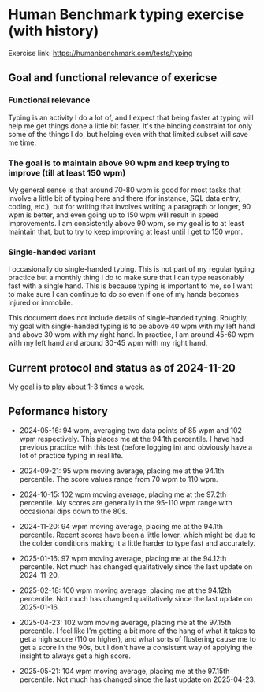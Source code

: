 # Human Benchmark typing exercise (with history)

Exercise link: https://humanbenchmark.com/tests/typing

## Goal and functional relevance of exericse

### Functional relevance

Typing is an activity I do a lot of, and I expect that being faster at
typing will help me get things done a little bit faster. It's the
binding constraint for only some of the things I do, but helping even
with that limited subset will save me time.

### The goal is to maintain above 90 wpm and keep trying to improve (till at least 150 wpm)

My general sense is that around 70-80 wpm is good for most tasks that
involve a little bit of typing here and there (for instance, SQL data
entry, coding, etc.), but for writing that involves writing a
paragraph or longer, 90 wpm is better, and even going up to 150 wpm
will result in speed improvements. I am consistently above 90 wpm, so
my goal is to at least maintain that, but to try to keep improving at
least until I get to 150 wpm.

### Single-handed variant

I occasionally do single-handed typing. This is not part of my regular
typing practice but a monthly thing I do to make sure that I can type
reasonably fast with a single hand. This is because typing is
important to me, so I want to make sure I can continue to do so even
if one of my hands becomes injured or immobile.

This document does not include details of single-handed
typing. Roughly, my goal with single-handed typing is to be above 40
wpm with my left hand and above 30 wpm with my right hand. In
practice, I am around 45-60 wpm with my left hand and around 30-45 wpm
with my right hand.

## Current protocol and status as of 2024-11-20

My goal is to play about 1-3 times a week.

## Peformance history

* 2024-05-16: 94 wpm, averaging two data points of 85 wpm and 102 wpm
  respectively. This places me at the 94.1th percentile. I have had
  previous practice with this test (before logging in) and obviously
  have a lot of practice typing in real life.

* 2024-09-21: 95 wpm moving average, placing me at the 94.1th
  percentile. The score values range from 70 wpm to 110 wpm.

* 2024-10-15: 102 wpm moving average, placing me at the 97.2th
  percentile. My scores are generally in the 95-110 wpm range with
  occasional dips down to the 80s.

* 2024-11-20: 94 wpm moving average, placing me at the 94.1th
  percentile. Recent scores have been a little lower, which might be
  due to the colder conditions making it a little harder to type fast
  and accurately.

* 2025-01-16: 97 wpm moving average, placing me at the 94.12th
  percentile. Not much has changed qualitatively since the last update
  on 2024-11-20.

* 2025-02-18: 100 wpm moving average, placing me at the 94.12th
  percentile. Not much has changed qualitatively since the last update
  on 2025-01-16.

* 2025-04-23: 102 wpm moving average, placing me at the 97.15th
  percentile. I feel like I'm getting a bit more of the hang of what
  it takes to get a high score (110 or higher), and what sorts of
  flustering cause me to get a score in the 90s, but I don't have a
  consistent way of applying the insight to always get a high score.

* 2025-05-21: 104 wpm moving average, placing me at the 97.15th
  percentile. Not much has changed since the last update on
  2025-04-23.
